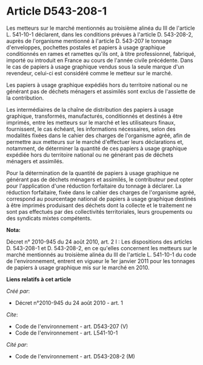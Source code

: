 # Article D543-208-1

Les metteurs sur le marché mentionnés au troisième alinéa du III de l'article L. 541-10-1 déclarent, dans les conditions
prévues à l'article D. 543-208-2, auprès de l'organisme mentionné à l'article D. 543-207 le tonnage d'enveloppes, pochettes
postales et papiers à usage graphique conditionnés en rames et ramettes qu'ils ont, à titre professionnel, fabriqué, importé
ou introduit en France au cours de l'année civile précédente. Dans le cas de papiers à usage graphique vendus sous la seule
marque d'un revendeur, celui-ci est considéré comme le metteur sur le marché. 

Les papiers à usage graphique expédiés hors du territoire national ou ne générant pas de déchets ménagers et assimilés sont
exclus de l'assiette de la contribution. 

Les intermédiaires de la chaîne de distribution des papiers à usage graphique, transformés, manufacturés, conditionnés et
destinés à être imprimés, entre les metteurs sur le marché et les utilisateurs finaux, fournissent, le cas échéant, les
informations nécessaires, selon des modalités fixées dans le cahier des charges de l'organisme agréé, afin de permettre aux
metteurs sur le marché d'effectuer leurs déclarations et, notamment, de déterminer la quantité de ces papiers à usage
graphique expédiée hors du territoire national ou ne générant pas de déchets ménagers et assimilés. 

Pour la détermination de la quantité de papiers à usage graphique ne générant pas de déchets ménagers et assimilés, le
contributeur peut opter pour l'application d'une réduction forfaitaire du tonnage à déclarer. La réduction forfaitaire, fixée
dans le cahier des charges de l'organisme agréé, correspond au pourcentage national de papiers à usage graphique destinés à
être imprimés produisant des déchets dont la collecte et le traitement ne sont pas effectués par des collectivités
territoriales, leurs groupements ou des syndicats mixtes compétents.

**Nota:**

Décret n° 2010-945 du 24 août 2010, art. 2 I : Les dispositions des articles D. 543-208-1 et D. 543-208-2, en ce qu'elles
concernent les metteurs sur le marché mentionnés au troisième alinéa du III de l'article L. 541-10-1 du code de
l'environnement, entrent en vigueur le 1er janvier 2011 pour les tonnages de papiers à usage graphique mis sur le marché en
2010.

**Liens relatifs à cet article**

_Créé par_:

  - Décret n°2010-945 du 24 août 2010 - art. 1

_Cite_:

  - Code de l'environnement - art. D543-207 (V)
  - Code de l'environnement - art. L541-10-1

_Cité par_:

  - Code de l'environnement - art. D543-208-2 (M)
